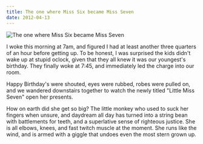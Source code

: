 ```yaml
---
title: The one where Miss Six became Miss Seven
date: 2012-04-13
---
```


![The one where Miss Six became Miss Seven](https://source.unsplash.com/0gkw_9fy0eQ/1600x900)

I woke this morning at 7am, and figured I had at least another three quarters of an hour before getting up. To be honest, I was surprised the kids didn't wake up at stupid oclock, given that they all knew it was our youngest's birthday. They finally woke at 7:45, and immediately led the charge into our room.

Happy Birthday's were shouted, eyes were rubbed, robes were pulled on, and we wandered downstairs together to watch the newly titled "Little Miss Seven" open her presents.

How on earth did she get so big? The little monkey who used to suck her fingers when unsure, and daydream all day has turned into a string bean with battlements for teeth, and a superlative sense of righteous justice. She is all elbows, knees, and fast twitch muscle at the moment. She runs like the wind, and is armed with a giggle that undoes even the most stern grown up.
